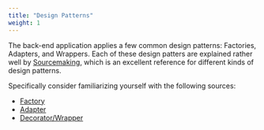 ```yaml
---
title: "Design Patterns"
weight: 1
---
```

The back-end application applies a few common design patterns: Factories, Adapters, and Wrappers. Each of these design patters are explained rather well by [Sourcemaking](https://sourcemaking.com/design_patterns/structural_patterns), which is an excellent reference for different kinds of design patterns.

Specifically consider familiarizing yourself with the following sources:

* [Factory](https://sourcemaking.com/design_patterns/factory_method)
* [Adapter](https://sourcemaking.com/design_patterns/adapter)
* [Decorator/Wrapper](https://sourcemaking.com/design_patterns/decorator)